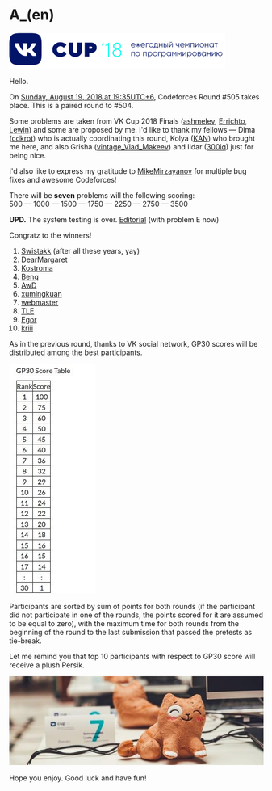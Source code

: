 # A_(en)

![](images/star-vkcup-2018-300.png)

Hello.

On [Sunday, August 19, 2018 at 19:35UTC+6](https://codeforces.com/https://www.timeanddate.com/worldclock/fixedtime.html?day=19&month=8&year=2018&hour=16&min=35&sec=0&p1=166), Codeforces Round #505 takes place. This is a paired round to #504.

Some problems are taken from VK Cup 2018 Finals ([ashmelev](https://codeforces.com/profile/ashmelev "Grandmaster ashmelev"), [Errichto](https://codeforces.com/profile/Errichto "International Grandmaster Errichto"), [Lewin](https://codeforces.com/profile/Lewin "Grandmaster Lewin")) and some are proposed by me. I'd like to thank my fellows — Dima ([cdkrot](https://codeforces.com/profile/cdkrot "International Master cdkrot")) who is actually coordinating this round, Kolya ([KAN](https://codeforces.com/profile/KAN "Grandmaster KAN")) who brought me here, and also Grisha ([vintage_Vlad_Makeev](https://codeforces.com/profile/vintage_Vlad_Makeev "International Grandmaster vintage_Vlad_Makeev")) and Ildar ([300iq](https://codeforces.com/profile/300iq "Grandmaster 300iq")) just for being nice.

I'd also like to express my gratitude to [MikeMirzayanov](https://codeforces.com/profile/MikeMirzayanov "Headquarters, MikeMirzayanov") for multiple bug fixes and awesome Codeforces!

There will be **seven** problems will the following scoring:   
 500 — 1000 — 1500 — 1750 — 2250 — 2750 — 3500

**UPD.** The system testing is over. [Editorial](//codeforces.comTutorial.md) (with problem E now) 

Congratz to the winners!

 1. [Swistakk](https://codeforces.com/profile/Swistakk "Legendary Grandmaster Swistakk") (after all these years, yay)
2. [DearMargaret](https://codeforces.com/profile/DearMargaret "Unrated, DearMargaret")
3. [Kostroma](https://codeforces.com/profile/Kostroma "International Grandmaster Kostroma")
4. [Benq](https://codeforces.com/profile/Benq "International Grandmaster Benq")
5. [AwD](https://codeforces.com/profile/AwD "Grandmaster AwD")
6. [xumingkuan](https://codeforces.com/profile/xumingkuan "Grandmaster xumingkuan")
7. [webmaster](https://codeforces.com/profile/webmaster "International Grandmaster webmaster")
8. [TLE](https://codeforces.com/profile/TLE "International Grandmaster TLE")
9. [Egor](https://codeforces.com/profile/Egor "International Grandmaster Egor")
10. [kriii](https://codeforces.com/profile/kriii "International Grandmaster kriii")

As in the previous round, thanks to VK social network, GP30 scores will be distributed among the best participants.

![ ](images/d13c1211967110e81b85b77b1c5ee562329bf133.jpg)

Participants are sorted by sum of points for both rounds (if the participant did not participate in one of the rounds, the points scored for it are assumed to be equal to zero), with the maximum time for both rounds from the beginning of the round to the last submission that passed the pretests as tie-break.

Let me remind you that top 10 participants with respect to GP30 score will receive a plush Persik.

![ ](images/dc3a6d66a6464abea8b531652814ac2a07f8f11a.jpg)

Hope you enjoy. Good luck and have fun!


